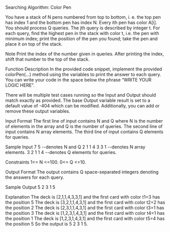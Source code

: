 Searching Algorithm: Color Pen

You have a stack of N pens numbered from top to bottom, i. e. the top pen has index 1 and the bottom pen has index N. Every ith pen has color A[i].
You should process Q queries. The jth query is described by integer t.
For each query, find the highest pen in the stack with color t, i.e. the pen with minimum index; print the position of the pen you found; take the pen and place it on top of the stack.

Note
Print the index of the number given in queries.
After printing the index, shift that number to the top of the stack.

Function Description
In the provided code snippet, implement the provided colorPen(...) method using the variables to print the answer to each query. You can write your code in the space below the phrase “WRITE YOUR LOGIC HERE”.

There will be multiple test cases running so the Input and Output should match exactly as provided.
The base Output variable result is set to a default value of -404 which can be modified. Additionally, you can add or remove these output variables.

Input Format
The first line of input contains N and Q where N is the number of elements in the array and Q is the number of queries. 
The second line of input contains N array elements.
The third line of input contains Q elements for queries.

Sample Input
7 5                              --denotes N and Q
2 1 1 4 3 3 1               --denotes N array elements.
3 2 1 1 4                     --denotes Q elements for queries.
  
Constraints
1<= N <=100.
 0<= Q <=10.

Output Format
The output contains Q space-separated integers denoting the answers for each query.

Sample Output 
5 2 3 1 5 

Explanation
The deck is [2,1,1,4,3,3,1] and the first card with color t1=3 has the position 5
The deck is [3,2,1,1,4,3,1] and the first card with color t2=2 has the position 2
The deck is [2,3,1,1,4,3,1] and the first card with color t3=1 has the position 3
The deck is [1,2,3,1,4,3,1] and the first card with color t4=1 has the position 1
The deck is [1,2,3,1,4,3,1] and the first card with color t5=4 has the position 5
So the output is 5 2 3 1 5.